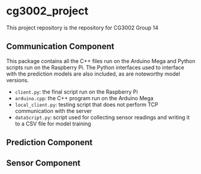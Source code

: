 # cg3002_project
This project repository is the repository for CG3002 Group 14 

## Communication Component
This package contains all the C++ files run on the Arduino Mega and Python scripts run on the Raspberry Pi. The Python interfaces used to interface with the prediction models are also included, as are noteworthy model versions.

- `client.py`: the final script run on the Raspberry Pi
- `arduino.cpp`: the C++ program run on the Arduino Mega
- `local_client.py`: testing script that does not perform TCP communication with the server
- `dataScript.py`: script used for collecting sensor readings and writing it to a CSV file for model training

## Prediction Component

## Sensor Component
